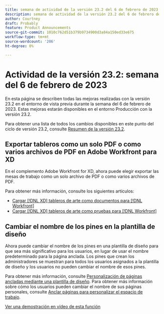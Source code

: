 ```yaml
---
title: semana de actividad de la versión 23.2 del 6 de febrero de 2023
description: semana de actividad de la versión 23.2 del 6 de febrero de 2023
author: Courtney
draft: Probably
feature: Product Announcements
source-git-commit: 1010c762d51b379b9734900d3a84a150ed33e675
workflow-type: tm+mt
source-wordcount: '206'
ht-degree: 0%

---
```


# Actividad de la versión 23.2: semana del 6 de febrero de 2023

En esta página se describen todas las mejoras realizadas con la versión 23.2 en el entorno de vista previa durante la semana del 6 de febrero de 2023. Estas mejoras estarán disponibles en el entorno Producción con la versión 23.2.

Para obtener una lista de todos los cambios disponibles en este punto del ciclo de versión 23.2, consulte [Resumen de la versión 23.2](/help/quicksilver/product-announcements/product-releases/23.2-release-activity/23-2-release-overview.md).

## Exportar tableros como un solo PDF o como varios archivos de PDF en Adobe Workfront para XD

En el complemento Adobe Workfront for XD, ahora puede elegir exportar las mesas de trabajo como un solo archivo de PDF o como varios archivos de PDF.

Para obtener más información, consulte los siguientes artículos:

* [Cargar [!DNL XD] tableros de arte como documentos para [!DNL Workfront]](/help/quicksilver/workfront-integrations-and-apps/adobe-workfront-for-creative-cloud/wf-adobe-xd-docs.md)
* [Cargar [!DNL XD] tableros de arte como pruebas para [!DNL Workfront]](/help/quicksilver/workfront-integrations-and-apps/adobe-workfront-for-creative-cloud/wf-adobe-xd-proofs.md)

## Cambiar el nombre de los pines en la plantilla de diseño

Ahora puede cambiar el nombre de los pines en una plantilla de diseño para que sea más significativo para los usuarios, en lugar de usar el nombre predeterminado para la página anclada. Los pines que crean los administradores se muestran para todos los usuarios asignados a la plantilla de diseño y los usuarios no pueden cambiar el nombre de esos pines.

Para obtener más información, consulte [Personalización de páginas ancladas mediante una plantilla de diseño](/help/quicksilver/administration-and-setup/customize-workfront/use-layout-templates/customize-pinned-pages.md). Para obtener más información sobre cómo los usuarios pueden cambiar el nombre de sus páginas personales, consulte [Anclar páginas para personalizar el espacio de trabajo](/help/quicksilver/workfront-basics/the-new-workfront-experience/pin-pages.md).

[Ver una demostración en vídeo de esta función](https://video.tv.adobe.com/v/3414364/)